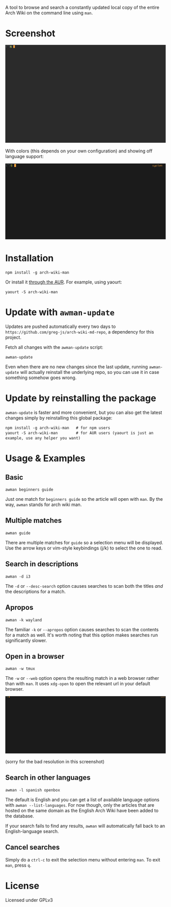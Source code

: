 A tool to browse and search a constantly updated local copy of the entire Arch Wiki on the command line using `man`.

# Screenshot

![example](./docs/awman.gif)

With colors (this depends on your own configuration) and showing off language support:

![example](./docs/awman2.gif)

# Installation

```
npm install -g arch-wiki-man
```

Or install it [through the AUR](https://aur.archlinux.org/packages/arch-wiki-man/). For example, using yaourt:

```
yaourt -S arch-wiki-man
```

# Update with `awman-update`

Updates are pushed automatically every two days to `https://github.com/greg-js/arch-wiki-md-repo`, a dependency for this project.

Fetch all changes with the `awman-update` script:

```
awman-update
```

Even when there are no new changes since the last update, running `awman-update` will actually reinstall the underlying repo, so you can use it in case something somehow goes wrong.


# Update by reinstalling the package

`awman-update` is faster and more convenient, but you can also get the latest changes simply by reinstalling this global package:

```
npm install -g arch-wiki-man   # for npm users
yaourt -S arch-wiki-man        # for AUR users (yaourt is just an example, use any helper you want)
```

# Usage & Examples

## Basic

```
awman beginners guide
```

Just one match for `beginners guide` so the article will open with `man`. By the way, `awman` stands for arch wiki man.

## Multiple matches

```
awman guide
```

There are multiple matches for `guide` so a selection menu will be displayed. Use the arrow keys or vim-style keybindings (j/k) to select the one to read.

## Search in descriptions

```
awman -d i3
```

The `-d` or `--desc-search` option causes searches to scan both the titles _and_ the descriptions for a match.

## Apropos

```
awman -k wayland
```

The familiar `-k` or `--apropos` option causes searches to scan the contents for a match as well. It's worth noting that this option makes searches run significantly slower.

## Open in a browser

```
awman -w tmux
```

The `-w` or `--web` option opens the resulting match in a web browser rather than with `man`. It uses `xdg-open` to open the relevant url in your default browser.

![example](./docs/awman3.gif)

(sorry for the bad resolution in this screenshot)

## Search in other languages

```
awman -l spanish openbox
```

The default is English and you can get a list of available language options with `awman --list-languages`. For now though, only the articles that are hosted on the same domain as the English Arch Wiki have been added to the database.

If your search fails to find any results, `awman` will automatically fall back to an English-language search.

## Cancel searches

Simply do a `ctrl-c` to exit the selection menu without entering `man`. To exit `man`, press `q`.

# License

Licensed under GPLv3
